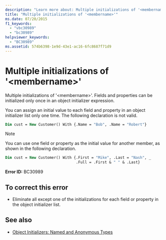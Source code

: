 ```yaml
---
description: "Learn more about: Multiple initializations of '<membername>"
title: "Multiple initializations of '<membername>'"
ms.date: 07/20/2015
f1_keywords:
  - "vbc30989"
  - "bc30989"
helpviewer_keywords:
  - "BC30989"
ms.assetid: 574b6398-1e9d-43e1-ac16-6fc8687f71d9
---
```

# Multiple initializations of '\<membername>'

Multiple initializations of '\<membername>'. Fields and properties can be initialized only once in an object initializer expression.

You can assign an initial value to each field and property in an object initializer list only one time. The following declaration is not valid.

```vb
Dim cust = New Customer() With {.Name = "Bob", .Name = "Robert"}
```

> [!NOTE]
> You can use one field or property as the initial value for another member, as shown in the following declaration.

```vb
Dim cust = New Customer() With {.First = "Mike", .Last = "Nash", _
                                .Full = .First & " " & .Last}
```

**Error ID:** BC30989

## To correct this error

- Eliminate all except one of the initializations for each field or property in the object initializer list.

## See also

- [Object Initializers: Named and Anonymous Types](../programming-guide/language-features/objects-and-classes/object-initializers-named-and-anonymous-types.md)
